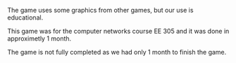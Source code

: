 The game uses some graphics from other games,
but our use is educational.

This game was for the computer networks course 
EE 305 and it was done in approximetly 1 month.

The game is not fully completed as we had only
1 month to finish the game.



